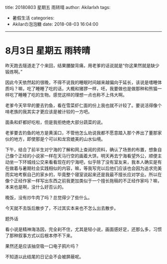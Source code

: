 title: 20180803 星期五 雨转晴
author: Akilarlxh
tags:
  - 暑假生活
categories:
  - Akilarの泡泡糖
date: 2018-08-03 16:04:00
---
# 8月3日 星期五 雨转晴

昨天跑去隧道走了个来回，结果腰酸背痛，用老爹的话说就是“你这果然就是缺少锻炼啊。”

因此今天依然起的很晚，不得不说我的睡眠时间越来越偏向于延长，该说是嗜睡体质吗？嘛，吃了睡睡了吃的话，大概和猪猡一样，呸，我要做也是做那种和熊猫一样吃了睡睡了吃的生物。感觉这样的理想一点也称不上伟大啊。

老爹今天早早的要去钓鱼，看在雪菜虾仁面的份上我也就不计较了。要说活得像个啃老族的我其实才更应该是被计较的一方吧。

面条和虾都好吃啦，但是我拒绝绝大部分蔬菜的说。

老爹要去钓鱼的地方是黄溪口，不管他怎么劝说我都不愿意踏入那个养出了董那家伙的地方，即使那是个可以和龙宫媲美的山水仙境。

下午，结合了前半生对宁海的了解和网上查阅的资料，确认了场景的布置，想象自己像个正经的小说家一样在天马行空的画着大饼。明天再去宁海看望外公，顺便主动坐一下环城线公交来看看现在的宁海吧，似乎除了没有室友来，我本人确实是有在做着与暑期社会实践相似的内容，嘛，等我写完以后他们应该也会因为追求完美而实地考察自己的家乡的，毕竟整个寝室说起来还是我最不擅长应对学业。所以在像个正经作家一样写出东西之前我更加类似于一个擅长拖稿的不正经作家吗？嘛，本来也是啊，没什么好否认的。

晚饭，没有炒牛肉了吗？总觉得少了些什么。

今天就不去饭后散步了，不过其实本来也不怎么出去散步。

题外话

看小说是精神海洛因，完全刹不住，尤其是轻小说，画面感好足，还那么多，习惯了那种叙事方式以后根本停不下来。

果然还是应该抽空吸一口电子鸦片吗？

不知道以此结尾的日记会不会被屏蔽呢。



